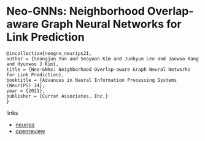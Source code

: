 # Neo-GNNs: Neighborhood Overlap-aware Graph Neural Networks for Link Prediction

```
@incollection{neognn_neurips21,
author = {Seongjun Yun and Seoyoon Kim and Junhyun Lee and Jaewoo Kang and Hyunwoo J Kim},
title = {Neo-GNNs: Neighborhood Overlap-aware Graph Neural Networks for Link Prediction},
booktitle = {Advances in Neural Information Processing Systems (NeurIPS) 34},
year = {2021},
publisher = {Curran Associates, Inc.}
}
```

links
- [neurips](https://neurips.cc/Conferences/2021/ScheduleMultitrack?event=27695)
- [openreview](https://openreview.net/forum?id=Ic9vRN3VpZ)
